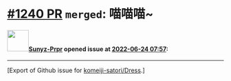 # [\#1240 PR](https://github.com/komeiji-satori/Dress/pull/1240) `merged`: 喵喵喵~

#### <img src="https://avatars.githubusercontent.com/u/68582223?u=0ca680261aa63aee88c73f941c3cb71d6cc2e07e&v=4" width="50">[Sunyz-Prpr](https://github.com/Sunyz-Prpr) opened issue at [2022-06-24 07:57](https://github.com/komeiji-satori/Dress/pull/1240):






-------------------------------------------------------------------------------



[Export of Github issue for [komeiji-satori/Dress](https://github.com/komeiji-satori/Dress).]
